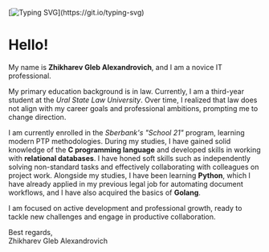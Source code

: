 <link rel="stylesheet" type="text/css" href="/css/styles.css">

[![Typing SVG](https://readme-typing-svg.herokuapp.com?color=%2336BCF7&lines=Work,+Study+and+Coding!)](https://git.io/typing-svg)

# Hello!

My name is **Zhikharev Gleb Alexandrovich**, and I am a novice IT professional.

My primary education background is in law. Currently, I am a third-year student at the *Ural State Law University*. Over time, I realized that law does not align with my career goals and professional ambitions, prompting me to change direction.

I am currently enrolled in the *Sberbank's "School 21"* program, learning modern PTP methodologies. During my studies, I have gained solid knowledge of the **C programming language** and developed skills in working with **relational databases**. I have honed soft skills such as independently solving non-standard tasks and effectively collaborating with colleagues on project work. Alongside my studies, I have been learning **Python**, which I have already applied in my previous legal job for automating document workflows, and I have also acquired the basics of **Golang**.

I am focused on active development and professional growth, ready to tackle new challenges and engage in productive collaboration.

Best regards,  
Zhikharev Gleb Alexandrovich


<!-- 
<p style="display: flex; justify-content: space-between; width: 100%;">
  <a href="https://git.io/typing-svg" style="flex: 1; text-align: left;">
    <img src="https://readme-typing-svg.demolab.com/?lines=Work,+Study+and+Coding!" alt="Typing SVG" />
  </a>  
  <a
  </a>
  <a href="https://github.com/anuraghazra/github-readme-stats" style="flex: 1; text-align: right;">
    <img src="https://github-readme-stats.vercel.app/api/top-langs/?username=Zhikharevgleb&theme=tokyonight&show_icons=true" alt="Top Languages"
  </a>
</p> -->
